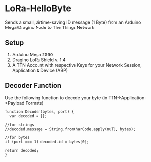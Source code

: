 # LoRa-HelloByte
Sends a small, airtime-saving ID message (1 Byte) from an Arduino Mega/Dragino Node to The Things Network

## Setup

1. Arduino Mega 2560
2. Dragino LoRa Shield v. 1.4
3. A TTN Account with respective Keys for your Network Session, Application & Device (ABP)

## Decoder Function
Use the following function to decode your byte (in TTN->Application->Payload Formats)

```
function Decoder(bytes, port) {
  var decoded = {};

//for strings
//decoded.message = String.fromCharCode.apply(null, bytes);

//for bytes
if (port === 1) decoded.id = bytes[0];

return decoded;
}
```
